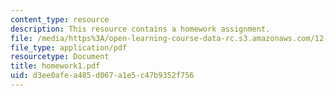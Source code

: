 ```yaml
---
content_type: resource
description: This resource contains a homework assignment.
file: /media/https%3A/open-learning-course-data-rc.s3.amazonaws.com/12-820-turbulence-in-the-ocean-and-atmosphere-spring-2006/d3ee0afea485d067a1e5c47b9352f756_homework1.pdf
file_type: application/pdf
resourcetype: Document
title: homework1.pdf
uid: d3ee0afe-a485-d067-a1e5-c47b9352f756
---
```

